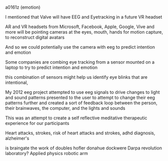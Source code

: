 a0161z
(emotion)

I mentioned that Valve will have EEG and Eyetracking in a future VR headset

AR and VR headsets from Microsoft,
Facebook, Apple, Google, Vive and more will be pointing cameras at the eyes, mouth, hands for motion capture, to reconstruct digital avatars

And so we could potentially use the camera with eeg to predict intention and emotion

Some companies are combing eye tracking from a sensor mounted on a laptop to try to predict intention and emotion

this combination of sensors might help us identify eye blinks that are intentional,

My 2012 eeg project attempted to use eeg signals to drive changes to light and sound patterns presented to the user to attempt to change their eeg patterns further and created a sort of feedback loop between the person, their brainwaves, the computer, and the lights and sounds

This was an attempt to create a self reflective meditative therapeutic experience for our participants

Heart attacks, strokes, risk of heart attacks and strokes, adhd diagnosis, alzheimer's

is braingate the work of doubles hofler donahue dockwere 
Darpa revolution laboratory?
Applied physics robotic arm

